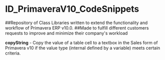 # ID_PrimaveraV10_CodeSnippets

##Repository of Class Libraries written to extend the functionality and workflow of Primavera ERP v10.0.
##Made to fulfill different customers requests to improve and minimize their company's workload



**copyString** - Copy the value of a table cell to a textbox in the Sales form of Primavera v10 if the value type (internal defined by a variable) meets certain criteria.
